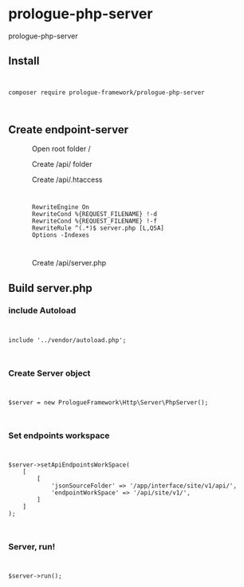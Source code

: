 # prologue-php-server
prologue-php-server
<h2>Install</h2>
<code>
<pre>
composer require prologue-framework/prologue-php-server
</pre>
</code>

<h2>Create endpoint-server</h2>

<ul>
<ol>Open root folder /</ol>
<ol>Create /api/ folder </ol>
<ol>
<p>Create /api/.htaccess </p>
<code>
<pre>
RewriteEngine On
RewriteCond %{REQUEST_FILENAME} !-d
RewriteCond %{REQUEST_FILENAME} !-f
RewriteRule ^(.*)$ server.php [L,QSA]
Options -Indexes
</pre>
</code>
</ol>
<ol>Create /api/server.php </ol>
</ul>

<h2>Build server.php</h2>

<h3>include Autoload</h3>
<code>
<pre>
include '../vendor/autoload.php';
</pre>
</code>

<h3>Create Server object</h3>
<code>
<pre>
$server = new PrologueFramework\Http\Server\PhpServer();
</pre>
</code>

<h3>Set endpoints workspace</h3>
<code>
<pre>
$server->setApiEndpointsWorkSpace(
    [
        [
            'jsonSourceFolder' => '/app/interface/site/v1/api/',
            'endpointWorkSpace' => '/api/site/v1/',
        ]
    ]
);
</pre>
</code>

<h3>Server, run!</h3>
<code>
<pre>
$server->run();
</pre>
</code>